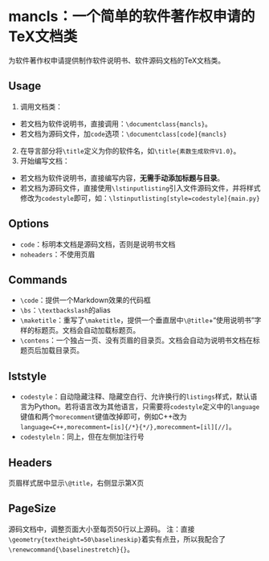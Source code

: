 # mancls：一个简单的软件著作权申请的TeX文档类

为软件著作权申请提供制作软件说明书、软件源码文档的TeX文档类。

## Usage
1. 调用文档类：
  * 若文档为软件说明书，直接调用：`\documentclass{mancls}`。
  * 若文档为源码文件，加`code`选项：`\documentclass[code]{mancls}`
2. 在导言部分将`\title`定义为你的软件名，如`\title{素数生成软件V1.0}`。
3. 开始编写文档：
  * 若文档为软件说明书，直接编写内容，**无需手动添加标题与目录**。
  * 若文档为源码文件，直接使用`\lstinputlisting`引入文件源码文件，并将样式修改为`codestyle`即可，如：`\lstinputlisting[style=codestyle]{main.py}`

## Options
- `code`：标明本文档是源码文档，否则是说明书文档
- `noheaders`：不使用页眉

## Commands
- `\code`：提供一个Markdown效果的代码框
- `\bs`：`\textbackslash`的alias
- `\maketitle`：重写了`\maketitle`，提供一个垂直居中`\@title`+“使用说明书”字样的标题页。文档会自动加载标题页。
- `\contens`：一个独占一页、没有页眉的目录页。文档会自动为说明书文档在标题页后加载目录页。

## lststyle
- `codestyle`：自动隐藏注释、隐藏空白行、允许换行的`listings`样式，默认语言为Python。若将语言改为其他语言，只需要将`codestyle`定义中的`language`键值和两个`morecomment`键值改掉即可，例如C++改为`language=C++,morecomment=[is]{/*}{*/},morecomment=[il][//]`。
- `codestyleln`：同上，但在左侧加注行号

## Headers
页眉样式居中显示`\@title`，右侧显示第X页

## PageSize
源码文档中，调整页面大小至每页50行以上源码。
注：直接`\geometry{textheight=50\baselineskip}`着实有点丑，所以我配合了`\renewcommand{\baselinestretch}{}`。
